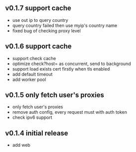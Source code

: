 ## v0.1.7 support cache

-   use out ip to query country
-   query country failed then use myip's country name
-   fixed bug of checking proxy level 

## v0.1.6 support cache

-   support check cache
-   optimize check?host= as concurrent, send to background
-   support load exists cert firstly when tls enabled
-   add default timeout
-   add worker pool

## v0.1.5 only fetch user's proxies

-   only fetch user's proxies
-   remove auth config, every request must with auth token
-   check ipv6 support

## v0.1.4 initial release

-   add web
